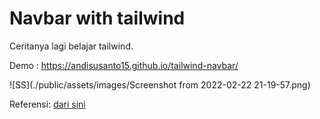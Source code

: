# Navbar with tailwind

Ceritanya lagi belajar tailwind.

Demo : https://andisusanto15.github.io/tailwind-navbar/

![SS](./public/assets/images/Screenshot from 2022-02-22 21-19-57.png)

Referensi: [dari sini](https://youtu.be/puaX_nhTMRU)